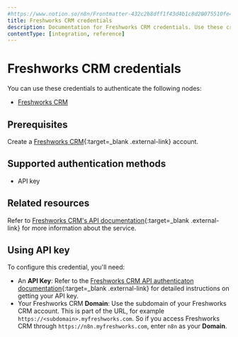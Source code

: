 ```yaml
---
#https://www.notion.so/n8n/Frontmatter-432c2b8dff1f43d4b1c8d20075510fe4
title: Freshworks CRM credentials
description: Documentation for Freshworks CRM credentials. Use these credentials to authenticate Freshworks CRM in n8n, a workflow automation platform.
contentType: [integration, reference]
---
```


# Freshworks CRM credentials

You can use these credentials to authenticate the following nodes:

- [Freshworks CRM](/integrations/builtin/app-nodes/n8n-nodes-base.freshworkscrm/)

## Prerequisites

Create a [Freshworks CRM](https://www.freshworks.com/freshsales-crm/){:target=_blank .external-link} account.

## Supported authentication methods

- API key

## Related resources

Refer to [Freshworks CRM's API documentation](https://developers.freshworks.com/crm/api/){:target=_blank .external-link} for more information about the service.

## Using API key

To configure this credential, you'll need:

- An **API Key**: Refer to the [Freshworks CRM API authenticaton documentation](https://developers.freshworks.com/crm/api/#authentication){:target=_blank .external-link} for detailed instructions on getting your API key.
- Your Freshworks CRM **Domain**: Use the subdomain of your Freshworks CRM account. This is part of the URL, for example `https://<subdomain>.myfreshworks.com`. So if you access Freshworks CRM through `https://n8n.myfreshworks.com`, enter `n8n` as your **Domain**.

